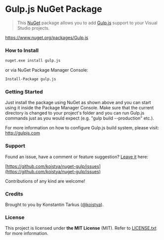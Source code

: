 Gulp.js NuGet Package
=====================

> This [NuGet](http://www.nuget.org) package allows you to add [Gulp.js](http://gulpjs.com/)
> support to your Visual Studio projects.

https://www.nuget.org/packages/Gulp.js

### How to Install

```bash
nuget.exe install gulp.js
```

or via NuGet Package Manager Console:

```bash
Install-Package gulp.js
```

### Getting Started

Just install the package using NuGet as shown above and you can start using it
inside the Package Manager Console. Make sure that the current directory is
changed to your project's folder and you can run Gulp.js commands just as you
would expect (e.g. "gulp build --production" etc.).

For more information on how to configure Gulp.js build system, please visit:
http://gulpjs.com

### Support

Found an issue, have a comment or feature suggestion?
[Leave it](https://github.com/koistya/nuget-gulp/issues/new) here:

[https://github.com/koistya/nuget-gulp/issues](https://github.com/koistya/nuget-gulp/issues)

Contributions of any kind are welcome!

### Credits

Brought to you by Konstantin Tarkus ([@koistya](https://twitter.com/koistya)).

### License

This project is licensed under **the MIT License** (MIT). Refer to
[LICENSE.txt](https://github.com/koistya/nuget-gulp/blob/master/LICENSE.txt)
for more information.